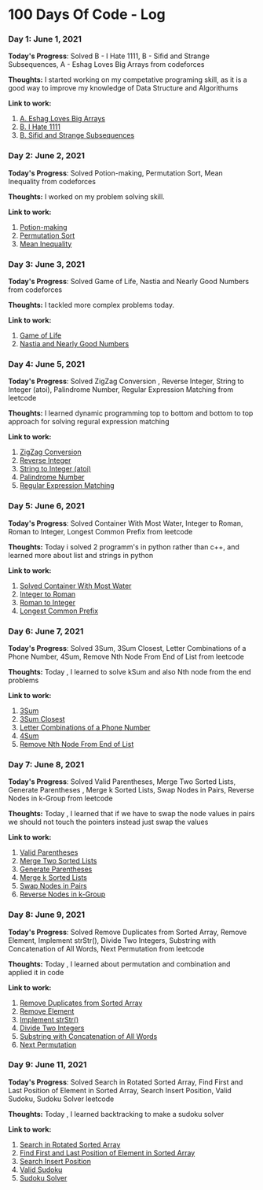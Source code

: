 # 100 Days Of Code - Log

### Day 1: June 1, 2021

**Today's Progress**: Solved B - I Hate 1111, B - Sifid and Strange Subsequences, A - Eshag Loves Big Arrays from codeforces 

**Thoughts:** I started working on my competative programing skill, as it  is a good way to improve my knowledge of Data Structure and Algorithums

**Link to work:** 
1. [A. Eshag Loves Big Arrays](https://codeforces.com/contest/1529/submission/118085059)
2. [B. I Hate 1111](https://codeforces.com/contest/1526/submission/118086500)
3. [B. Sifid and Strange Subsequences](https://codeforces.com/contest/1529/submission/118083980)

### Day 2: June 2, 2021

**Today's Progress**: Solved  Potion-making, Permutation Sort, Mean Inequality from codeforces 

**Thoughts:** I worked on my problem solving skill.

**Link to work:** 
1. [Potion-making](https://codeforces.com/contest/1525/submission/118178406)
2. [Permutation Sort](https://codeforces.com/contest/1525/submission/118177481)
3. [Mean Inequality](https://codeforces.com/contest/1526/submission/118176884)

### Day 3: June 3, 2021

**Today's Progress**: Solved  Game of Life, Nastia and Nearly Good Numbers from codeforces 

**Thoughts:** I tackled more complex problems today.

**Link to work:** 
1. [Game of Life](https://codeforces.com/problemset/submission/1523/118251253)
2. [Nastia and Nearly Good Numbers](https://codeforces.com/problemset/submission/1521/118257086)

### Day 4: June 5, 2021

**Today's Progress**: Solved ZigZag Conversion , Reverse Integer, String to Integer (atoi), Palindrome Number, Regular Expression Matching from leetcode 

**Thoughts:** I learned dynamic programming top to bottom and bottom to top  approach for solving regural expression matching

**Link to work:** 
1. [ZigZag Conversion](https://leetcode.com/submissions/detail/503297249/) 
2. [Reverse Integer](https://leetcode.com/submissions/detail/503301540/) 
3. [String to Integer (atoi)](https://leetcode.com/submissions/detail/503332465/) 
4. [Palindrome Number](https://leetcode.com/submissions/detail/503333590/) 
5. [Regular Expression Matching](https://leetcode.com/submissions/detail/503345808/)

### Day 5: June 6, 2021

**Today's Progress**: Solved Container With Most Water, Integer to Roman, Roman to Integer, Longest Common Prefix from leetcode 

**Thoughts:** Today i solved 2 programm's in python rather than c++, and learned more about list and strings in python 

**Link to work:** 
1. [Solved Container With Most Water](https://leetcode.com/submissions/detail/503863318/) 
2. [Integer to Roman](https://leetcode.com/submissions/detail/503866113/) 
3. [Roman to Integer](https://leetcode.com/submissions/detail/503869664/) 
4. [Longest Common Prefix](https://leetcode.com/submissions/detail/503875658/)

### Day 6: June 7, 2021

**Today's Progress**: Solved 3Sum, 3Sum Closest, Letter Combinations of a Phone Number, 4Sum, Remove Nth Node From End of List from leetcode 

**Thoughts:** Today , I learned to solve kSum and also Nth node from the end problems 

**Link to work:** 
1. [3Sum](https://leetcode.com/submissions/detail/504356958/) 
2. [3Sum Closest](https://leetcode.com/submissions/detail/504362282/)
3. [Letter Combinations of a Phone Number](https://leetcode.com/submissions/detail/504363613/)
4. [4Sum](https://leetcode.com/submissions/detail/504370364/) 
5. [Remove Nth Node From End of List](https://leetcode.com/submissions/detail/504381982/)

### Day 7: June 8, 2021

**Today's Progress**: Solved Valid Parentheses, Merge Two Sorted Lists, Generate Parentheses , Merge k Sorted Lists, Swap Nodes in Pairs, Reverse Nodes in k-Group from leetcode  

**Thoughts:** Today , I learned that if we have to swap the node values in pairs we should not touch the pointers instead just swap the values 

**Link to work:** 
1. [Valid Parentheses](https://leetcode.com/submissions/detail/504793732/)    	
2. [Merge Two Sorted Lists](https://leetcode.com/submissions/detail/504798522/)    	
3. [Generate Parentheses](https://leetcode.com/submissions/detail/504801588/)    			
4. [Merge k Sorted Lists](https://leetcode.com/submissions/detail/504804452/)    	
5. [Swap Nodes in Pairs ](https://leetcode.com/submissions/detail/504808837/) 
6. [Reverse Nodes in k-Group](https://leetcode.com/submissions/detail/504834420/)

### Day 8: June  9, 2021

**Today's Progress**: Solved Remove Duplicates from Sorted Array, Remove Element, Implement strStr(), Divide Two Integers, Substring with Concatenation of All Words, Next Permutation from leetcode  

**Thoughts:** Today , I learned about permutation and combination and applied it in code

**Link to work:** 
1. [Remove Duplicates from Sorted Array](https://leetcode.com/submissions/detail/505286998/)
2. [Remove Element](https://leetcode.com/submissions/detail/505290407/)
3. [Implement strStr()](https://leetcode.com/submissions/detail/505292065/)
4. [Divide Two Integers](https://leetcode.com/submissions/detail/505300707/)
5. [Substring with Concatenation of All Words](https://leetcode.com/submissions/detail/505305895/)
6. [Next Permutation](https://leetcode.com/submissions/detail/505311664/) 

### Day 9: June  11, 2021

**Today's Progress**: Solved Search in Rotated Sorted Array, Find First and Last Position of Element in Sorted Array, Search Insert Position, Valid Sudoku, Sudoku Solver  leetcode

**Thoughts:** Today , I learned backtracking to make a sudoku solver

**Link to work:** 
1. [Search in Rotated Sorted Array](https://leetcode.com/submissions/detail/506361545/)
2. [Find First and Last Position of Element in Sorted Array](https://leetcode.com/submissions/detail/506364151/)
3. [Search Insert Position](https://leetcode.com/submissions/detail/506365875/)
4. [Valid Sudoku](https://leetcode.com/submissions/detail/506367596/)
5. [Sudoku Solver](https://leetcode.com/submissions/detail/506371442/)
